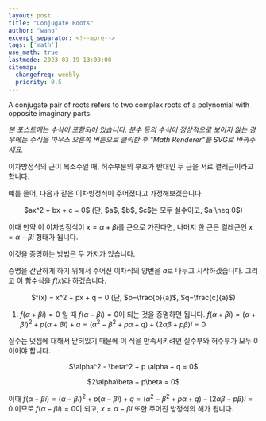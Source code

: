 ```yaml
---
layout: post
title: "Conjugate Roots"
author: "wano"
excerpt_separator: <!--more-->
tags: ['math']
use_math: true
lastmode: 2023-03-19 13:00:00
sitemap:
  changefreq: weekly
  priority: 0.5
---
```


A conjugate pair of roots refers to two complex roots of a polynomial with opposite imaginary parts.<!--more-->

*본 포스트에는 수식이 포함되어 있습니다. 분수 등의 수식이 정상적으로 보이지 않는 경우에는 수식을 마우스 오른쪽 버튼으로 클릭한 후 "Math Renderer"를 SVG로 바꿔주세요.*

이차방정식의 근이 복소수일 때, 허수부분의 부호가 반대인 두 근을 서로 켤레근이라고 합니다.

예를 들어, 다음과 같은 이차방정식이 주어졌다고 가정해보겠습니다.

<p style="text-align: center;">$ax^2 + bx + c = 0$ (단, $a$, $b$, $c$는 모두 실수이고, $a \neq 0$)</p>

이때 만약 이 이차방정식이 $x = \alpha + \beta i$를 근으로 가진다면, 나머지 한 근은 켤레근인 $x = \alpha - \beta i$ 형태가 됩니다.

이것을 증명하는 방법은 두 가지가 있습니다.

증명을 간단하게 하기 위해서 주어진 이차식의 양변을 $a$로 나누고 시작하겠습니다. 그리고 이 함수식을 $f(x)$라 하겠습니다.

<p style="text-align: center;">$f(x) = x^2 + px + q = 0 (단, $p=\frac{b}{a}$, $q=\frac{c}{a}$)</p>

1) $f(\alpha + \beta i) = 0$ 일 때 $f(\alpha - \beta i) = 0$이 되는 것을 증명하면 됩니다.
$f(\alpha + \beta i) = (\alpha + \beta i)^2 + p(\alpha + \beta i) + q = (\alpha^2 - \beta^2 + p \alpha + q) + (2\alpha\beta + p\beta)i = 0$

실수는 덧셈에 대해서 닫혀있기 때문에 이 식을 만족시키려면 실수부와 허수부가 모두 0이어야 합니다.

<p style="text-align: center;">$\alpha^2 - \beta^2 + p \alpha + q = 0$</p>
<p style="text-align: center;">$2\alpha\beta + p\beta = 0$</p>

이때 $f(\alpha - \beta i) = (\alpha - \beta i)^2 + p(\alpha - \beta i) + q = (\alpha^2 - \beta^2 + p \alpha + q) - (2\alpha\beta + p\beta)i = 0$ 이므로 
$f(\alpha - \beta i) = 0$이 되고, $x = \alpha - \beta i$ 또한 주어진 방정식의 해가 됩니다.


